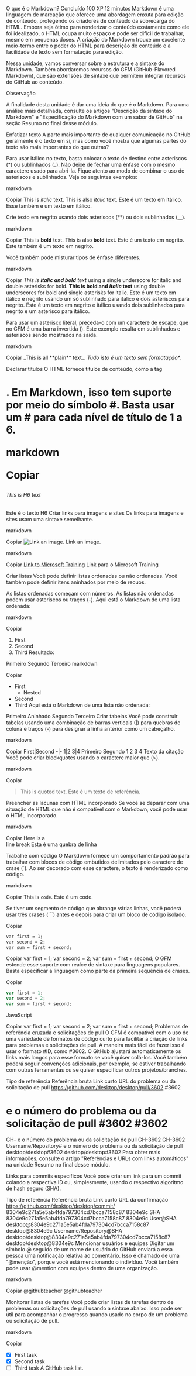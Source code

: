 O que é o Markdown?
Concluído
100 XP
12 minutos
Markdown é uma linguagem de marcação que oferece uma abordagem enxuta para edição de conteúdo, protegendo os criadores de conteúdo da sobrecarga do HTML. Embora seja ótimo para renderizar o conteúdo exatamente como ele foi idealizado, o HTML ocupa muito espaço e pode ser difícil de trabalhar, mesmo em pequenas doses. A criação do Markdown trouxe um excelente meio-termo entre o poder do HTML para descrição de conteúdo e a facilidade de texto sem formatação para edição.

Nessa unidade, vamos conversar sobre a estrutura e a sintaxe do Markdown. Também abordaremos recursos do GFM (GitHub-Flavored Markdown), que são extensões de sintaxe que permitem integrar recursos do GitHub ao conteúdo.

 Observação

A finalidade desta unidade é dar uma ideia do que é o Markdown. Para uma análise mais detalhada, consulte os artigos "Descrição da sintaxe do Markdown" e "Especificação do Markdown com um sabor de GitHub" na seção Resumo no final desse módulo.

Enfatizar texto
A parte mais importante de qualquer comunicação no GitHub geralmente é o texto em si, mas como você mostra que algumas partes do texto são mais importantes do que outras?

Para usar itálico no texto, basta colocar o texto de destino entre asteriscos (*) ou sublinhados (_). Não deixe de fechar uma ênfase com o mesmo caractere usado para abri-la. Fique atento ao modo de combinar o uso de asteriscos e sublinhados. Veja os seguintes exemplos:

markdown

Copiar
This is *italic* text.
This is also _italic_ text.
Este é um texto em itálico. Esse também é um texto em itálico.

Crie texto em negrito usando dois asteriscos (**) ou dois sublinhados (__).

markdown

Copiar
This is **bold** text.
This is also __bold__ text.
Este é um texto em negrito. Este também é um texto em negrito.

Você também pode misturar tipos de ênfase diferentes.

markdown

Copiar
_This is **italic and bold** text_ using a single underscore for italic and double asterisks for bold.
__This is bold and *italic* text__ using double underscores for bold and single asterisks for italic. 
Este é um texto em itálico e negrito usando um só sublinhado para itálico e dois asteriscos para negrito. Este é um texto em negrito e itálico usando dois sublinhados para negrito e um asterisco para itálico.

Para usar um asterisco literal, preceda-o com um caractere de escape, que no GFM é uma barra invertida (\). Este exemplo resulta em sublinhados e asteriscos sendo mostrados na saída.

markdown

Copiar
\_This is all \*\*plain\*\* text\_.
_Tudo isto é um texto *sem formatação**_.

Declarar títulos
O HTML fornece títulos de conteúdo, como a tag <h1>. Em Markdown, isso tem suporte por meio do símbolo #. Basta usar um # para cada nível de título de 1 a 6.

markdown

Copiar
###### This is H6 text
Este é o texto H6
Criar links para imagens e sites
Os links para imagens e sites usam uma sintaxe semelhante.

markdown

Copiar
![Link an image.](/learn/azure-devops/shared/media/mara.png)
Link an image.

markdown

Copiar
[Link to Microsoft Training](/training)
Link para o Microsoft Training

Criar listas
Você pode definir listas ordenadas ou não ordenadas. Você também pode definir itens aninhados por meio de recuos.

As listas ordenadas começam com números.
As listas não ordenadas podem usar asteriscos ou traços (-).
Aqui está o Markdown de uma lista ordenada:

markdown

Copiar
1. First
1. Second
1. Third
Resultado:

Primeiro
Segundo
Terceiro
markdown

Copiar
- First
  - Nested
- Second
- Third
Aqui está o Markdown de uma lista não ordenada:

Primeiro
Aninhado
Segundo
Terceiro
Criar tabelas
Você pode construir tabelas usando uma combinação de barras verticais (|) para quebras de coluna e traços (-) para designar a linha anterior como um cabeçalho.

markdown

Copiar
First|Second
-|-
1|2
3|4
Primeiro	Segundo
1	2
3	4
Texto da citação
Você pode criar blockquotes usando o caractere maior que (>).

markdown

Copiar
> This is quoted text.
Este é um texto de referência.

Preencher as lacunas com HTML incorporado
Se você se deparar com uma situação de HTML que não é compatível com o Markdown, você pode usar o HTML incorporado.

markdown

Copiar
Here is a<br />line break
Esta é uma
quebra de linha

Trabalhe com código
O Markdown fornece um comportamento padrão para trabalhar com blocos de código embutidos delimitados pelo caractere de crase (`). Ao ser decorado com esse caractere, o texto é renderizado como código.

markdown

Copiar
This is `code`.
Este é um code.

Se tiver um segmento de código que abrange várias linhas, você poderá usar três crases (```) antes e depois para criar um bloco de código isolado.


Copiar
```markdown
var first = 1;
var second = 2;
var sum = first + second;
```

Copiar
var first = 1;
var second = 2;
var sum = first + second;
O GFM estende esse suporte com realce de sintaxe para linguagens populares. Basta especificar a linguagem como parte da primeira sequência de crases.


Copiar
```javascript
var first = 1;
var second = 2;
var sum = first + second;
```
JavaScript

Copiar
var first = 1;
var second = 2;
var sum = first + second;
Problemas de referência cruzada e solicitações de pull
O GFM é compatível com o uso de uma variedade de formatos de código curto para facilitar a criação de links para problemas e solicitações de pull. A maneira mais fácil de fazer isso é usar o formato #ID, como #3602. O GitHub ajustará automaticamente os links mais longos para esse formato se você quiser colá-los. Você também poderá seguir convenções adicionais, por exemplo, se estiver trabalhando com outras ferramentas ou se quiser especificar outros projetos/branches.

Tipo de referência	Referência bruta	Link curto
URL do problema ou da solicitação de pull	https://github.com/desktop/desktop/pull/3602	#3602
# e o número do problema ou da solicitação de pull	#3602	#3602
GH- e o número do problema ou da solicitação de pull	GH-3602	GH-3602
Username/Repository# e o número do problema ou da solicitação de pull	desktop/desktop#3602	desktop/desktop#3602
Para obter mais informações, consulte o artigo "Referências e URLs com links automáticos" na unidade Resumo no final desse módulo.

Links para commits específicos
Você pode criar um link para um commit colando a respectiva ID ou, simplesmente, usando o respectivo algoritmo de hash seguro (SHA).

Tipo de referência	Referência bruta	Link curto
URL da confirmação	https://github.com/desktop/desktop/commit/	
8304e9c271a5e5ab4fda797304cd7bcca7158c87	8304e9c	
SHA	8304e9c271a5e5ab4fda797304cd7bcca7158c87	8304e9c
User@SHA	desktop@8304e9c271a5e5ab4fda797304cd7bcca7158c87	desktop@8304e9c
Username/Repository@SHA	desktop/desktop@8304e9c271a5e5ab4fda797304cd7bcca7158c87	desktop/desktop@8304e9c
Mencionar usuários e equipes
Digitar um símbolo @ seguido de um nome de usuário do GitHub enviará a essa pessoa uma notificação relativa ao comentário. Isso é chamado de uma "@menção", porque você está mencionando o indivíduo. Você também pode usar @mention com equipes dentro de uma organização.

markdown

Copiar
@githubteacher
@githubteacher

Monitorar listas de tarefas
Você pode criar listas de tarefas dentro de problemas ou solicitações de pull usando a sintaxe abaixo. Isso pode ser útil para acompanhar o progresso quando usado no corpo de um problema ou solicitação de pull.

markdown

Copiar
- [x] First task
- [x] Second task
- [ ] Third task
A GitHub task list.
